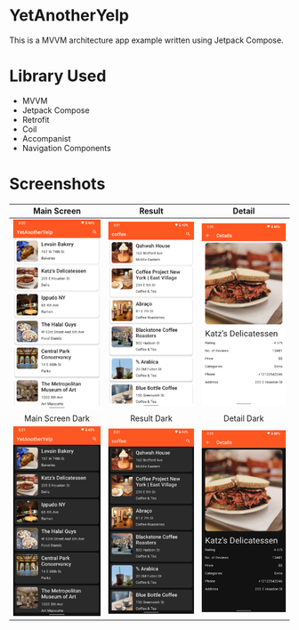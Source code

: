 # YetAnotherYelp

This is a MVVM architecture app example written using Jetpack Compose.

# Library Used

- MVVM
- Jetpack Compose
- Retrofit
- Coil
- Accompanist
- Navigation Components

# Screenshots
| Main Screen | Result | Detail |
|:-:|:-:|:-:|
| ![home](screenshots/home.png?raw=true) | ![result](screenshots/result.png?raw=true) | ![detail](screenshots/detail.png?raw=true) |
| Main Screen Dark | Result Dark | Detail Dark |
| ![home_dark](screenshots/homeDark.png?raw=true) | ![result_dark](screenshots/resultDark.png?raw=true) | ![detail](screenshots/detailDark.png?raw=true) |
